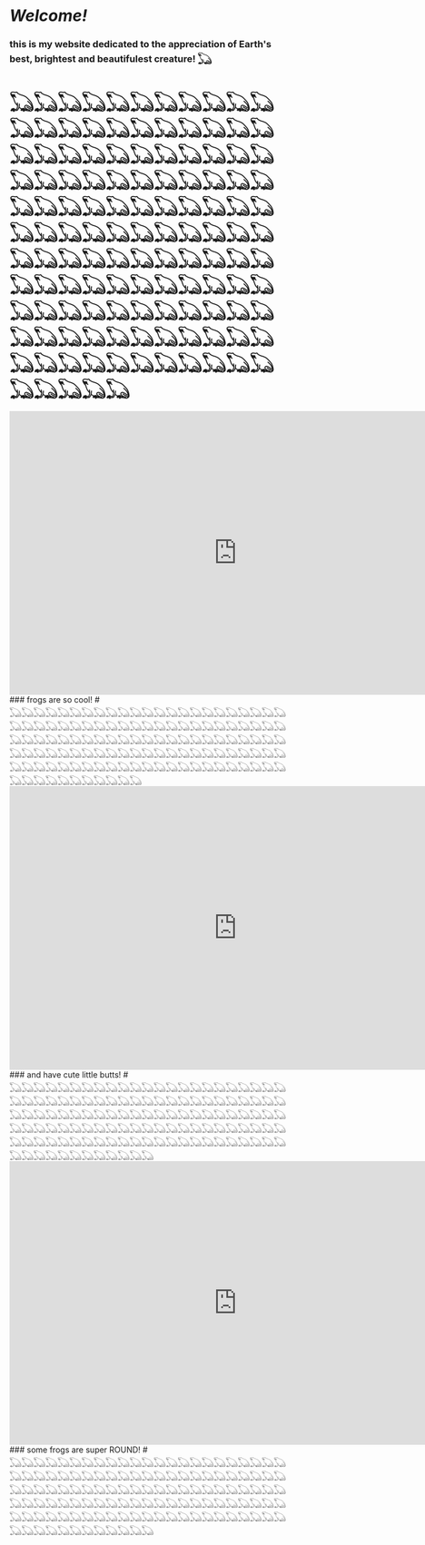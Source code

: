 # ***Welcome!***
###  this is my website dedicated to the appreciation of Earth's best, brightest and beautifulest creature! 𓆏
# 𓆏𓆏𓆏𓆏𓆏𓆏𓆏𓆏𓆏𓆏𓆏𓆏𓆏𓆏𓆏𓆏𓆏𓆏𓆏𓆏𓆏𓆏𓆏𓆏𓆏𓆏𓆏𓆏𓆏𓆏𓆏𓆏𓆏𓆏𓆏𓆏𓆏𓆏𓆏𓆏𓆏𓆏𓆏𓆏𓆏𓆏𓆏𓆏𓆏𓆏𓆏𓆏𓆏𓆏𓆏𓆏𓆏𓆏𓆏𓆏𓆏𓆏𓆏𓆏𓆏𓆏𓆏𓆏𓆏𓆏𓆏𓆏𓆏𓆏𓆏𓆏𓆏𓆏𓆏𓆏𓆏𓆏𓆏𓆏𓆏𓆏𓆏𓆏𓆏𓆏𓆏𓆏𓆏𓆏𓆏𓆏𓆏𓆏𓆏𓆏𓆏𓆏𓆏𓆏𓆏𓆏𓆏𓆏𓆏𓆏𓆏𓆏𓆏𓆏𓆏𓆏𓆏𓆏𓆏𓆏𓆏𓆏𓆏𓆏𓆏𓆏
<iframe width="800" height="500" src="https://www.youtube.com/embed/1dETo64bvJA" title="YouTube video player" frameborder="0" allow="accelerometer; autoplay; clipboard-write; encrypted-media; gyroscope; picture-in-picture; web-share" allowfullscreen></iframe>
### frogs are so cool!
# 𓆏𓆏𓆏𓆏𓆏𓆏𓆏𓆏𓆏𓆏𓆏𓆏𓆏𓆏𓆏𓆏𓆏𓆏𓆏𓆏𓆏𓆏𓆏𓆏𓆏𓆏𓆏𓆏𓆏𓆏𓆏𓆏𓆏𓆏𓆏𓆏𓆏𓆏𓆏𓆏𓆏𓆏𓆏𓆏𓆏𓆏𓆏𓆏𓆏𓆏𓆏𓆏𓆏𓆏𓆏𓆏𓆏𓆏𓆏𓆏𓆏𓆏𓆏𓆏𓆏𓆏𓆏𓆏𓆏𓆏𓆏𓆏𓆏𓆏𓆏𓆏𓆏𓆏𓆏𓆏𓆏𓆏𓆏𓆏𓆏𓆏𓆏𓆏𓆏𓆏𓆏𓆏𓆏𓆏𓆏𓆏𓆏𓆏𓆏𓆏𓆏𓆏𓆏𓆏𓆏𓆏𓆏𓆏𓆏𓆏𓆏𓆏𓆏𓆏𓆏𓆏𓆏𓆏𓆏𓆏𓆏𓆏𓆏𓆏𓆏𓆏
<iframe width="800" height="500" src="https://www.youtube.com/embed/XxPGjqf4OOo?controls=0" title="YouTube video player" frameborder="0" allow="accelerometer; autoplay; clipboard-write; encrypted-media; gyroscope; picture-in-picture; web-share" allowfullscreen></iframe>
### and have cute little butts!
# 𓆏𓆏𓆏𓆏𓆏𓆏𓆏𓆏𓆏𓆏𓆏𓆏𓆏𓆏𓆏𓆏𓆏𓆏𓆏𓆏𓆏𓆏𓆏𓆏𓆏𓆏𓆏𓆏𓆏𓆏𓆏𓆏𓆏𓆏𓆏𓆏𓆏𓆏𓆏𓆏𓆏𓆏𓆏𓆏𓆏𓆏𓆏𓆏𓆏𓆏𓆏𓆏𓆏𓆏𓆏𓆏𓆏𓆏𓆏𓆏𓆏𓆏𓆏𓆏𓆏𓆏𓆏𓆏𓆏𓆏𓆏𓆏𓆏𓆏𓆏𓆏𓆏𓆏𓆏𓆏𓆏𓆏𓆏𓆏𓆏𓆏𓆏𓆏𓆏𓆏𓆏𓆏𓆏𓆏𓆏𓆏𓆏𓆏𓆏𓆏𓆏𓆏𓆏𓆏𓆏𓆏𓆏𓆏𓆏𓆏𓆏𓆏𓆏𓆏𓆏𓆏𓆏𓆏𓆏𓆏𓆏𓆏𓆏𓆏𓆏𓆏𓆏
<iframe width="800" height="500" src="https://www.youtube.com/embed/nRA1leWSpbY?controls=0" title="YouTube video player" frameborder="0" allow="accelerometer; autoplay; clipboard-write; encrypted-media; gyroscope; picture-in-picture; web-share" allowfullscreen></iframe>
### some frogs are super ROUND!
# 𓆏𓆏𓆏𓆏𓆏𓆏𓆏𓆏𓆏𓆏𓆏𓆏𓆏𓆏𓆏𓆏𓆏𓆏𓆏𓆏𓆏𓆏𓆏𓆏𓆏𓆏𓆏𓆏𓆏𓆏𓆏𓆏𓆏𓆏𓆏𓆏𓆏𓆏𓆏𓆏𓆏𓆏𓆏𓆏𓆏𓆏𓆏𓆏𓆏𓆏𓆏𓆏𓆏𓆏𓆏𓆏𓆏𓆏𓆏𓆏𓆏𓆏𓆏𓆏𓆏𓆏𓆏𓆏𓆏𓆏𓆏𓆏𓆏𓆏𓆏𓆏𓆏𓆏𓆏𓆏𓆏𓆏𓆏𓆏𓆏𓆏𓆏𓆏𓆏𓆏𓆏𓆏𓆏𓆏𓆏𓆏𓆏𓆏𓆏𓆏𓆏𓆏𓆏𓆏𓆏𓆏𓆏𓆏𓆏𓆏𓆏𓆏𓆏𓆏𓆏𓆏𓆏𓆏𓆏𓆏𓆏𓆏𓆏𓆏𓆏𓆏𓆏

